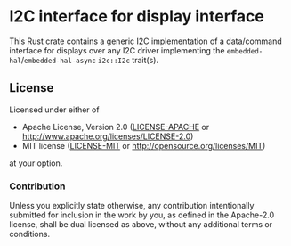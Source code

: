 # I2C interface for display interface

This Rust crate contains a generic I2C implementation of a data/command
interface for displays over any I2C driver implementing the `embedded-hal`/`embedded-hal-async`
`i2c::I2c` trait(s).

## License

Licensed under either of

- Apache License, Version 2.0 ([LICENSE-APACHE](LICENSE-APACHE) or
  http://www.apache.org/licenses/LICENSE-2.0)
- MIT license ([LICENSE-MIT](LICENSE-MIT) or http://opensource.org/licenses/MIT)

at your option.

### Contribution

Unless you explicitly state otherwise, any contribution intentionally submitted for inclusion in the
work by you, as defined in the Apache-2.0 license, shall be dual licensed as above, without any
additional terms or conditions.
